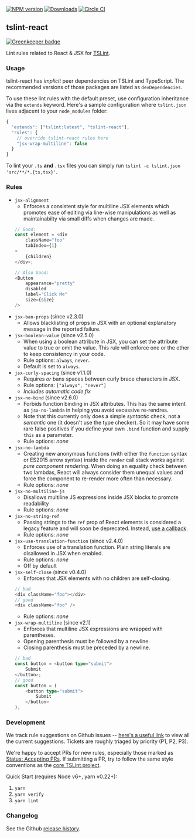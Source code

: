 [![NPM version](https://badge.fury.io/js/tslint-react.svg)](https://www.npmjs.com/package/tslint-react)
[![Downloads](http://img.shields.io/npm/dm/tslint-react.svg)](https://npmjs.org/package/tslint-react)
[![Circle CI](https://circleci.com/gh/palantir/tslint-react.svg?style=svg)](https://circleci.com/gh/palantir/tslint-react)

tslint-react
------------

[![Greenkeeper badge](https://badges.greenkeeper.io/palantir/tslint-react.svg)](https://greenkeeper.io/)

Lint rules related to React & JSX for [TSLint](https://github.com/palantir/tslint/).

### Usage

tslint-react has _implicit_ peer dependencies on TSLint and TypeScript. The recommended versions of those packages are
listed as `devDependencies`.

To use these lint rules with the default preset, use configuration inheritance via the `extends` keyword.
Here's a sample configuration where `tslint.json` lives adjacent to your `node_modules` folder:

```js
{
  "extends": ["tslint:latest", "tslint-react"],
  "rules": {
    // override tslint-react rules here
    "jsx-wrap-multiline": false
  }
}
```

To lint your `.ts` **and** `.tsx` files you can simply run `tslint -c tslint.json 'src/**/*.{ts,tsx}'`.

### Rules

- `jsx-alignment`
  - Enforces a consistent style for multiline JSX elements which promotes ease of editing via line-wise manipulations
  as well as maintainabilty via small diffs when changes are made.
  ```ts
  // Good:
  const element = <div
      className="foo"
      tabIndex={1}
  >
      {children}
  </div>;

  // Also Good:
  <Button
      appearance="pretty"
      disabled
      label="Click Me"
      size={size}
  />
  ```
- `jsx-ban-props` (since v2.3.0)
  - Allows blacklisting of props in JSX with an optional explanatory message in the reported failure.
- `jsx-boolean-value` (since v2.5.0)
  - When using a boolean attribute in JSX, you can set the attribute value to true or omit the value. This rule will enforce one or the other to keep consistency in your code.
  - Rule options: `always`, `never`.
  - Default is set to `always`.
- `jsx-curly-spacing` (since v1.1.0)
  - Requires _or_ bans spaces between curly brace characters in JSX.
  - Rule options: `["always", "never"]`
  - _Includes automatic code fix_
- `jsx-no-bind` (since v2.6.0)
  - Forbids function binding in JSX attributes. This has the same intent as `jsx-no-lambda` in helping you avoid excessive re-rendres.
  - Note that this currently only does a simple _syntactic_ check, not a _semantic_ one (it doesn't use the type checker). So it may have some
    rare false positives if you define your own `.bind` function and supply `this` as a parameter.
  - Rule options: _none_
- `jsx-no-lambda`
  - Creating new anonymous functions (with either the `function` syntax or ES2015 arrow syntax) inside the `render` call stack works against _pure component rendering_. When doing an equality check between two lambdas, React will always consider them unequal values and force the component to re-render more often than necessary.
  - Rule options: _none_
- `jsx-no-multiline-js`
  - Disallows multiline JS expressions inside JSX blocks to promote readability
  - Rule options: _none_
- `jsx-no-string-ref`
  - Passing strings to the `ref` prop of React elements is considered a legacy feature and will soon be deprecated.
    Instead, [use a callback](https://facebook.github.io/react/docs/more-about-refs.html#the-ref-callback-attribute).
  - Rule options: _none_
- `jsx-use-translation-function` (since v2.4.0)
   - Enforces use of a translation function. Plain string literals are disallowed in JSX when enabled.
   - Rule options: _none_
   - Off by default
- `jsx-self-close` (since v0.4.0)
  - Enforces that JSX elements with no children are self-closing.
  ```ts
  // bad
  <div className="foo"></div>
  // good
  <div className="foo" />
  ```
  - Rule options: _none_
- `jsx-wrap-multiline` (since v2.1)
  - Enforces that multiline JSX expressions are wrapped with parentheses.
  - Opening parenthesis must be followed by a newline.
  - Closing parenthesis must be preceded by a newline.
  ```ts
  // bad
  const button = <button type="submit">
      Submit
  </button>;
  // good
  const button = (
      <button type="submit">
          Submit
      </button>
  );
  ```

### Development

We track rule suggestions on Github issues -- [here's a useful link](https://github.com/palantir/tslint-react/issues?q=is%3Aissue+is%3Aopen+label%3A%22Type%3A+Rule+Suggestion%22)
to view all the current suggestions. Tickets are roughly triaged by priority (P1, P2, P3).

We're happy to accept PRs for new rules, especially those marked as [Status: Accepting PRs](https://github.com/palantir/tslint-react/issues?q=is%3Aissue+is%3Aopen+label%3A%22Status%3A+Accepting+PRs%22).
If submitting a PR, try to follow the same style conventions as the [core TSLint project](https://github.com/palantir/tslint).

Quick Start (requires Node v6+, yarn v0.22+):

1. `yarn`
1. `yarn verify`
1. `yarn lint`

### Changelog

See the Github [release history](https://github.com/palantir/tslint-react/releases).
